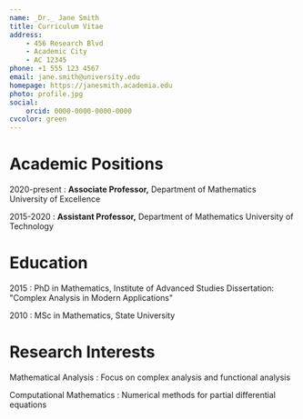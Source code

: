 ```yaml
---
name: _Dr._ Jane Smith
title: Curriculum Vitae
address:
    - 456 Research Blvd
    - Academic City
    - AC 12345
phone: +1 555 123 4567
email: jane.smith@university.edu
homepage: https://janesmith.academia.edu
photo: profile.jpg
social:
    orcid: 0000-0000-0000-0000
cvcolor: green
---
```


# Academic Positions

2020-present
:   **Associate Professor,** Department of Mathematics
    University of Excellence

2015-2020
:   **Assistant Professor,** Department of Mathematics
    University of Technology

# Education

2015
:   PhD in Mathematics, Institute of Advanced Studies
    Dissertation: "Complex Analysis in Modern Applications"

2010
:   MSc in Mathematics, State University

# Research Interests

Mathematical Analysis
:   Focus on complex analysis and functional analysis

Computational Mathematics
:   Numerical methods for partial differential equations
